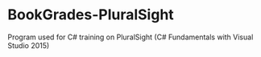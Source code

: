 # BookGrades-PluralSight
Program used for C# training on PluralSight (C# Fundamentals with Visual Studio 2015)
